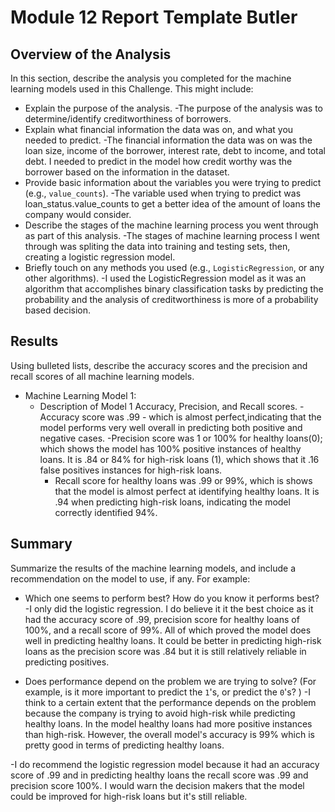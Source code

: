 # Module 12 Report Template Butler

## Overview of the Analysis

In this section, describe the analysis you completed for the machine learning models used in this Challenge. This might include:

* Explain the purpose of the analysis.
-The purpose of the analysis was to determine/identify creditworthiness of borrowers.
* Explain what financial information the data was on, and what you needed to predict.
-The financial information the data was on was the loan size, income of the borrower, interest rate, debt to income, and total debt. I needed to predict in the model how credit worthy was the borrower based on the information in the dataset.
* Provide basic information about the variables you were trying to predict (e.g., `value_counts`).
-The variable used when trying to predict was loan_status.value_counts to get a better idea of the amount of loans the company would consider.
* Describe the stages of the machine learning process you went through as part of this analysis.
-The stages of machine learning process I went through was spliting the data into training and testing sets, then, creating a logistic regression model.  
* Briefly touch on any methods you used (e.g., `LogisticRegression`, or any other algorithms).
-I used the LogisticRegression model as it was an algorithm that accomplishes binary classification tasks by predicting the probability and the analysis of creditworthiness is more of a probability based decision.
## Results

Using bulleted lists, describe the accuracy scores and the precision and recall scores of all machine learning models.

* Machine Learning Model 1:
    * Description of Model 1 Accuracy, Precision, and Recall scores.
        -Accuracy score was .99 - which is almost perfect,indicating that the model performs very well overall in predicting both positive and negative cases.
        -Precision score was 1 or 100% for healthy loans(0); which shows the model has 100% positive instances of healthy loans.  It is .84 or 84% for high-risk loans (1), which shows that it .16 false positives instances for high-risk loans.
        - Recall score for healthy loans was .99 or 99%, which is shows that the model is almost perfect at identifying healthy loans. It is .94 when predicting high-risk loans, indicating the model correctly identified 94%.
## Summary

Summarize the results of the machine learning models, and include a recommendation on the model to use, if any. For example:

* Which one seems to perform best? How do you know it performs best?
-I only did the logistic regression.  I do believe it it the best choice as it had the accuracy score of .99, precision score for healthy loans of 100%, and a recall score of 99%.  All of which proved the model does well in predicting healthy loans.  It could be better in predicting high-risk loans as the precision score was .84 but it is still relatively reliable in predicting positives.

* Does performance depend on the problem we are trying to solve? (For example, is it more important to predict the `1`'s, or predict the `0`'s? )
-I think to a certain extent that the performance depends on the problem because the company is trying to avoid high-risk while predicting healthy loans.  In the model healthy loans had more positive instances than high-risk. However, the overall model's accuracy is 99% which is pretty good in terms of predicting healthy loans. 

-I do recommend the logistic regression model because it had an accuracy score of .99 and in predicting healthy loans the recall score was .99 and precision score 100%.  I would warn the decision makers that the model could be improved for high-risk loans but it's still reliable.